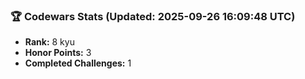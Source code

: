 ### 🏆 Codewars Stats (Updated: 2025-09-26 16:09:48 UTC)

- **Rank:** 8 kyu
- **Honor Points:** 3
- **Completed Challenges:** 1
